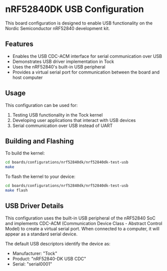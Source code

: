 # nRF52840DK USB Configuration

This board configuration is designed to enable USB functionality on the Nordic Semiconductor nRF52840 development kit.

## Features

- Enables the USB CDC-ACM interface for serial communication over USB
- Demonstrates USB driver implementation in Tock
- Uses the nRF52840's built-in USB peripheral
- Provides a virtual serial port for communication between the board and host computer

## Usage

This configuration can be used for:

1. Testing USB functionality in the Tock kernel
2. Developing user applications that interact with USB devices
3. Serial communication over USB instead of UART

## Building and Flashing

To build the kernel:

```bash
cd boards/configurations/nrf52840dk/nrf52840dk-test-usb
make
```

To flash the kernel to your device:

```bash
cd boards/configurations/nrf52840dk/nrf52840dk-test-usb
make flash
```

## USB Driver Details

This configuration uses the built-in USB peripheral of the nRF52840 SoC and implements CDC-ACM (Communication Device Class - Abstract Control Model) to create a virtual serial port. When connected to a computer, it will appear as a standard serial device.

The default USB descriptors identify the device as:
- Manufacturer: "Tock"  
- Product: "nRF52840-DK USB CDC"
- Serial: "serial0001"